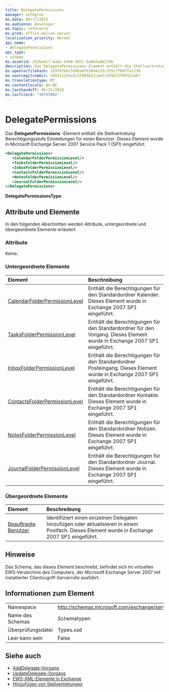 ```yaml
---
title: DelegatePermissions
manager: sethgros
ms.date: 09/17/2015
ms.audience: Developer
ms.topic: reference
ms.prod: office-online-server
localization_priority: Normal
api_name:
- DelegatePermissions
api_type:
- schema
ms.assetid: 292badc7-bab3-4368-9d7c-9a8b7edb279b
description: Das DelegatePermissions-Element enthält die Stellvertretung Berechtigungsstufe Einstellungen für einen Benutzer. Dieses Element wurde in Microsoft Exchange Server 2007 Service Pack 1 (SP1) eingeführt.
ms.openlocfilehash: 319592b6c3386a07b3094115c335c7fb8ffe1130
ms.sourcegitcommit: 34041125dc8c5f993b21cebfc4f8b72f0fd2cb6f
ms.translationtype: MT
ms.contentlocale: de-DE
ms.lasthandoff: 06/25/2018
ms.locfileid: "19757892"
---
```

# <a name="delegatepermissions"></a>DelegatePermissions

Das **DelegatePermissions** -Element enthält die Stellvertretung Berechtigungsstufe Einstellungen für einen Benutzer. Dieses Element wurde in Microsoft Exchange Server 2007 Service Pack 1 (SP1) eingeführt. 
  
```xml
<DelegatePermissions>
   <CalendarFolderPermissionLevel/>
   <TasksFolderPermissionLevel/>
   <InboxFolderPermissionLevel/>
   <ContactsFolderPermissionLevel/>
   <NotesFolderPermissionLevel/>
   <JournalFolderPermissionLevel/>
</DelegatePermissions>
```

**DelegatePermissionsType**

## <a name="attributes-and-elements"></a>Attribute und Elemente

In den folgenden Abschnitten werden Attribute, untergeordnete und übergeordnete Elemente erläutert.
  
### <a name="attributes"></a>Attribute

Keine.
  
### <a name="child-elements"></a>Untergeordnete Elemente

|**Element**|**Beschreibung**|
|:-----|:-----|
|[CalendarFolderPermissionLevel](calendarfolderpermissionlevel.md) <br/> |Enthält die Berechtigungen für den Standardordner Kalender. Dieses Element wurde in Exchange 2007 SP1 eingeführt.  <br/> |
|[TasksFolderPermissionLevel](tasksfolderpermissionlevel.md) <br/> |Enthält die Berechtigungen für den Standardordner für den Vorgang. Dieses Element wurde in Exchange 2007 SP1 eingeführt.  <br/> |
|[InboxFolderPermissionLevel](inboxfolderpermissionlevel.md) <br/> |Enthält die Berechtigungen für den Standardordner Posteingang. Dieses Element wurde in Exchange 2007 SP1 eingeführt.  <br/> |
|[ContactsFolderPermissionLevel](contactsfolderpermissionlevel.md) <br/> |Enthält die Berechtigungen für den Standardordner Kontakte. Dieses Element wurde in Exchange 2007 SP1 eingeführt.  <br/> |
|[NotesFolderPermissionLevel](notesfolderpermissionlevel.md) <br/> |Enthält die Berechtigungen für den Standardordner Notizen. Dieses Element wurde in Exchange 2007 SP1 eingeführt.  <br/> |
|[JournalFolderPermissionLevel](journalfolderpermissionlevel.md) <br/> |Enthält die Berechtigungen für den Standardordner Journal. Dieses Element wurde in Exchange 2007 SP1 eingeführt.  <br/> |
   
### <a name="parent-elements"></a>Übergeordnete Elemente

|**Element**|**Beschreibung**|
|:-----|:-----|
|[Beauftragte Benutzer](delegateuser.md) <br/> |Identifiziert einen einzelnen Delegaten hinzufügen oder aktualisieren in einem Postfach. Dieses Element wurde in Exchange 2007 SP1 eingeführt.  <br/> |
   
## <a name="remarks"></a>Hinweise

Das Schema, das dieses Element beschreibt, befindet sich im virtuellen EWS-Verzeichnis des Computers, der Microsoft Exchange Server 2007 mit installierter Clientzugriff-Serverrolle ausführt.
  
## <a name="element-information"></a>Informationen zum Element

|||
|:-----|:-----|
|Namespace  <br/> |http://schemas.microsoft.com/exchange/services/2006/types  <br/> |
|Name des Schemas  <br/> |Schematypen  <br/> |
|Überprüfungsdatei  <br/> |Types.xsd  <br/> |
|Leer kann sein  <br/> |False  <br/> |
   
## <a name="see-also"></a>Siehe auch

- [AddDelegate-Vorgang](adddelegate-operation.md) 
- [UpdateDelegate-Vorgang](updatedelegate-operation.md)
- [EWS-XML-Elemente in Exchange](ews-xml-elements-in-exchange.md)
- [Hinzufügen von Stellvertretungen](http://msdn.microsoft.com/library/3a744150-66a3-4a13-9433-793603ba5038%28Office.15%29.aspx)

